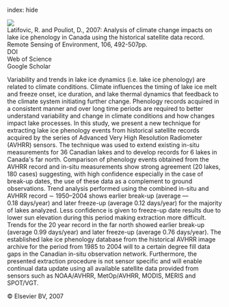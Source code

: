 index: hide

<div class="Citation">
    <div class="Citation-thumb CitationThumb-linked"  data-href="https://doi.org/10.1016/j.rse.2006.09.015">
      <img src="https://static.claimspace.cloud/climate-study-static/refs/thumbs/4/Latifovic_and_Pouliot_2007-thumb.png" />
    </div>

  <div class="Citation-body">
    <div class="Citation-text">Latifovic, R. and Pouliot, D., 2007: Analysis of climate change impacts on lake ice phenology in Canada using the historical satellite data record. <span class="Article-journal">Remote Sensing of Environment, </span><span class="Article-volume">106, </span>492-507pp.</div>
    <div class="Citation-links">
      <div class="CitationLink" data-href="https://doi.org/10.1016/j.rse.2006.09.015">
        <div class="CitationLink-icon CitationLink-Doi"></div>
        <div class="CitationLink-text">DOI</div>
      </div>
      <div class="CitationLink" data-href="http://cel.webofknowledge.com/InboundService.do?customersID=atyponcel&smartRedirect=yes&mode=FullRecord&IsProductCode=Yes&product=CEL&Init=Yes&Func=Frame&action=retrieve&SrcApp=literatum&SrcAuth=atyponcel&SID=7CNc3cIRaBKjGbSujFM&UT=WOS:000244353200008">
        <div class="CitationLink-icon CitationLink-Isi"></div>
        <div class="CitationLink-text">Web of Science</div>
      </div>
      <div class="CitationLink" data-href="https://scholar.google.com/scholar?q=10.1016/j.rse.2006.09.015">
        <div class="CitationLink-icon CitationLink-Scholar"></div>
        <div class="CitationLink-text">Google Scholar</div>
      </div>
    </div>
  </div>
</div>

Variability and trends in lake ice dynamics (i.e. lake ice phenology) are related to climate conditions. Climate influences the timing of lake ice melt and freeze onset, ice duration, and lake thermal dynamics that feedback to the climate system initiating further change. Phenology records acquired in a consistent manner and over long time periods are required to better understand variability and change in climate conditions and how changes impact lake processes. In this study, we present a new technique for extracting lake ice phenology events from historical satellite records acquired by the series of Advanced Very High Resolution Radiometer (AVHRR) sensors. The technique was used to extend existing in-situ measurements for 36 Canadian lakes and to develop records for 6 lakes in Canada's far north. Comparison of phenology events obtained from the AVHRR record and in-situ measurements show strong agreement (20 lakes, 180 cases) suggesting, with high confidence especially in the case of break-up dates, the use of these data as a complement to ground observations. Trend analysis performed using the combined in-situ and AVHRR record ∼ 1950–2004 shows earlier break-up (average — 0.18 days/year) and later freeze-up (average 0.12 days/year) for the majority of lakes analyzed. Less confidence is given to freeze-up date results due to lower sun elevation during this period making extraction more difficult. Trends for the 20 year record in the far north showed earlier break-up (average 0.99 days/year) and later freeze-up (average 0.76 days/year). The established lake ice phenology database from the historical AVHRR image archive for the period from 1985 to 2004 will to a certain degree fill data gaps in the Canadian in-situ observation network. Furthermore, the presented extraction procedure is not sensor specific and will enable continual data update using all available satellite data provided from sensors such as NOAA/AVHRR, MetOp/AVHRR, MODIS, MERIS and SPOT/VGT.

<div class="Citation-copy">
&copy; Elsevier BV, 2007
</div>
